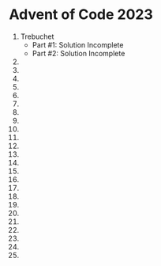# Advent of Code 2023

1. Trebuchet
    - Part #1: Solution Incomplete
    - Part #2: Solution Incomplete
2.
3.
4.
5.
6.
7.
8.
9.
10.
11.
12.
13.
14.
15.
16.
17.
18.
19.
20.
21.
22.
23.
24.
25.
